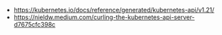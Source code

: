 - https://kubernetes.io/docs/reference/generated/kubernetes-api/v1.21/
- https://nieldw.medium.com/curling-the-kubernetes-api-server-d7675cfc398c
